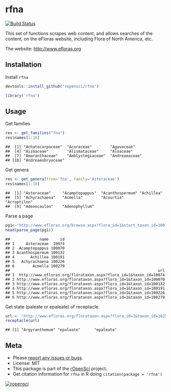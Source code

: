rfna
====

[![Build Status](https://travis-ci.org/ropensci/floras.svg?branch=master)](https://travis-ci.org/ropensci/floras)

This set of functions scrapes web content, and allows searches of the content, on the eFloras website, including Flora of North America, etc.

The website: <http://www.efloras.org>

## Installation

Install `rfna`


```r
devtools::install_github("ropensci/rfna")
```


```r
library('rfna')
```

## Usage

Get families


```r
res <- get_families("fna")
res$names[1:10]
```

```
##  [1] "Achatocarpaceae"  "Acoraceae"        "Agavaceae"       
##  [4] "Aizoaceae"        "Alismataceae"     "Aloaceae"        
##  [7] "Amaranthaceae"    "Amblystegiaceae"  "Andreaeaceae"    
## [10] "Andreaeobryaceae"
```

Get genera


```r
res <- get_genera(from='fna', family='Asteraceae')
res$names[1:10]
```

```
##  [1] "Asteraceae"     "Acamptopappus"  "Acanthospermum" "Achillea"      
##  [5] "Achyrachaena"   "Acmella"        "Acourtia"       "Acroptilon"    
##  [9] "Adenocaulon"    "Adenophyllum"
```

Parse a page


```r
pg1<-'http://www.efloras.org/browse.aspx?flora_id=1&start_taxon_id=10074&page=1'
head(parse_page(pg1))
```

```
##             name     id
## 1     Asteraceae  10074
## 2  Acamptopappus 100070
## 3 Acanthospermum 100132
## 4       Achillea 100191
## 5   Achyrachaena 100226
## 6        Acmella 100279
##                                                                 url
## 1  http://www.efloras.org/florataxon.aspx?flora_id=1&taxon_id=10074
## 2 http://www.efloras.org/florataxon.aspx?flora_id=1&taxon_id=100070
## 3 http://www.efloras.org/florataxon.aspx?flora_id=1&taxon_id=100132
## 4 http://www.efloras.org/florataxon.aspx?flora_id=1&taxon_id=100191
## 5 http://www.efloras.org/florataxon.aspx?flora_id=1&taxon_id=100226
## 6 http://www.efloras.org/florataxon.aspx?flora_id=1&taxon_id=100279
```

Get state (paleate or epaleate) of receptacle.


```r
url <- 'http://www.efloras.org/florataxon.aspx?flora_id=1&taxon_id=102552'
receptacle(url)
```

```
## [1] "Argyranthemum" "epaleate"      "epaleate"
```

## Meta

* Please [report any issues or bugs](https://github.com/ropensci/rfna/issues).
* License: MIT
* This package is part of the [rOpenSci](https://ropensci.org/packages) project.
* Get citation information for `rfna` in R doing `citation(package = 'rfna')`

[![ropensci](https://ropensci.org/public_images/github_footer.png)](https://ropensci.org)
